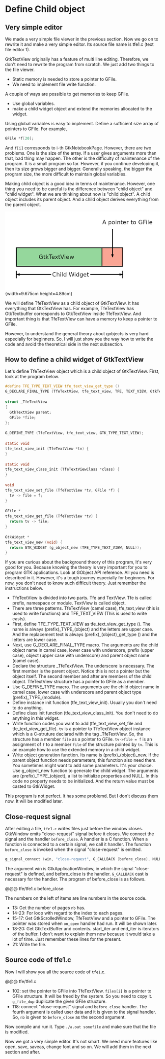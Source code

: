 # Define Child object

## Very simple editor

We made a very simple file viewer in the previous section.
Now we go on to rewrite it and make a very simple editor.
Its source file name is tfe1.c (text file editor 1).

GtkTextView originally has a feature of multi line editing.
Therefore, we don't need to rewrite the program from scratch.
We just add two things to the file viewer.

- Static memory is needed to store a pointer to GFile.
- We need to implement file write function.

A couple of ways are possible to get memories to keep GFile.

- Use global variables.
- make a child widget object and extend the memories allocated to the widget.

Using global variables is easy to implement.
Define a sufficient size array of pointers to GFile.
For example,

~~~C
GFile *f[20];
~~~

And `f[i]` corresponds to i-th GtkNotebookPage.
However, there are two problems.
One is the size of the array.
If a user gives arguments more than that, bad thing may happen.
The other is the difficulty of maintenance of the program.
It is a small program so far.
However, if you continue developing it, then its size grows bigger and bigger.
Generally speaking, the bigger the program size, the more difficult to maintain global variables.

Making child object is a good idea in terms of maintenance.
However, one thing you need to be careful is the difference between "child object" and "child widget".
What we are thinking about now is "child object".
A child object includes its parent object.
And a child object derives everything from the parent object.
 
![Child widget of GtkTextView](../image/child.png){width=9.675cm height=4.89cm}

We will define TfeTextView as a child object of GtkTextView.
It has everything that GtkTextView has.
For example, TfeTextView has GtkTextbuffer corresponds to GtkTextView inside TfeTextView.
And important thing is that TfeTextView can have a memory to keep a pointer to GFile.

However, to understand the general theory about gobjects is very hard especially for beginners.
So, I will just show you the way how to write the code and avoid the theoretical side in the next subsection.

## How to define a child widget of GtkTextView


Let's define TfeTextView object which is a child object of GtkTextView.
First, look at the program below.

~~~C
#define TFE_TYPE_TEXT_VIEW tfe_text_view_get_type ()
G_DECLARE_FINAL_TYPE (TfeTextView, tfe_text_view, TFE, TEXT_VIEW, GtkTextView)

struct _TfeTextView
{
  GtkTextView parent;
  GFile *file;
};

G_DEFINE_TYPE (TfeTextView, tfe_text_view, GTK_TYPE_TEXT_VIEW);

static void
tfe_text_view_init (TfeTextView *tv) {
}

static void
tfe_text_view_class_init (TfeTextViewClass *class) {
}

void
tfe_text_view_set_file (TfeTextView *tv, GFile *f) {
  tv -> file = f;
}

GFile *
tfe_text_view_get_file (TfeTextView *tv) {
  return tv -> file;
}

GtkWidget *
tfe_text_view_new (void) {
  return GTK_WIDGET (g_object_new (TFE_TYPE_TEXT_VIEW, NULL));
}
~~~

If you are curious about the background theory of this program, It's very good for you.
Because knowing the theory is very important for you to program GTK applications.
Look at GObject API reference.
All you need is described in it.
However, it's a tough journey especially for beginners.
For now, you don't need to know such difficult theory.
Just remember the instructions below. 

- TfeTextView is divided into two parts.
Tfe and TextView.
Tfe is called prefix, namespace or module.
TextView is called object.
- There are three patterns.
TfeTextView (camel case), tfe\_text\_view (this is used to write functions) and TFE\_TEXT\_VIEW (This is used to write casts).
- First, define TFE\_TYPE\_TEXT\_VIEW as tfe\_text\_view\_get\_type ().
The name is always (prefix)\_TYPE\_(object) and the letters are upper case.
And the replacement text is always (prefix)\_(object)\_get\_type () and the letters are lower case.
- Next, use G\_DECLARE\_FINAL\_TYPE macro.
The arguments are the child object name in camel case, lower case with underscore, prefix (upper case), object (upper case with underscore) and parent object name (camel case).
- Declare the structure \_TfeTextView.
The underscore is necessary.
The first member is the parent object.
Notice this is not a pointer but the object itself.
The second member and after are members of the child object.
TfeTextView structure has a pointer to GFile as a member.
- Use G\_DEFINE\_TYPE macro.
The arguments are the child object name in camel case, lower case with underscore and parent object type (prefix)\_TYPE\_(module).
- Define instance init function (tfe\_text\_view\_init).
Usually you don't need to do anything.
- Define class init function (tfe\_text\_view\_class\_init).
You don't need to do anything in this widget.
- Write function codes you want to add (tfe\_text\_view\_set\_file and tfe\_text\_view\_get\_file).
`tv` is a pointer to TfeTextView object instance which is a C-struture declared with the tag \_TfeTextView.
So, the structure has a member `file` as a pointer to GFile.
`tv->file = f` is an assignment of `f` to a member `file` of the structure pointed by `tv`. 
This is an example how to use the extended memory in a child widget.
- Write object generation function.
Its name is (prefix)\_(object)\_new.
If the parent object function needs parameters, this function also need them.
You sometimes might want to add some parameters.
It's your choice.
Use g\_object\_new function to generate the child widget.
The arguments are  (prefix)\_TYPE\_(object), a list to initialize properties and NULL.
In this code no property needs to be initialized.
And the return value must be casted to GtkWidget.

This program is not perfect.
It has some problemd.
But I don't discuss them now.
It will be modified later.

## Close-request signal

After editing a file, `tfe1.c` writes files just before the window closes.
GtkWindow emits "close-request" signal before it closes.
We connect the signal and the handler `before_close`.
A handler is a C function.
When a function is connected to a certain signal, we call it handler.
The function `before_close` is invoked when the signal "close-request" is emitted.

~~~C
g_signal_connect (win, "close-request", G_CALLBACK (before_close), NULL);
~~~

The argument win is GtkApplicationWindow, in which the signal "close-request" is defined, and before\_close is the handler.
`G_CALLBACK` cast is necessary for the handler.
The program of before\_close is as follows.

@@@ tfe/tfe1.c before_close

The numbers on the left of items are line numbers in the source code.

- 13: Get the number of pages `nb` has.
- 14-23: For loop with regard to the index to each pages.
- 15-17: Get GtkScrolledWindow, TfeTextView and a pointer to GFile. The pointer was stored when `on_open` handler had run. It will be shown later.
- 18-20: Get GtkTextBuffer and contents. start\_iter and end\_iter is iterators of the buffer. I don't want to explain them now because it would take a lot of time. Just remember these lines for the present.
- 21: Write the file.

## Source code of tfe1.c

Now I will show you all the source code of `tfe1`.c.

@@@ tfe/tfe1.c

- 102: set the pointer to GFile into TfeTextView.
`files[i]` is a pointer to GFile structure.
It will be freed by the system. So you need to copy it.
`g_file_dup` duplicate the given GFile structure.
- 118: connect "close-request" signal and `before_close` handler.
The fourth argument is called user data and it is given to the signal handler.
So, `nb` is given to `before_close` as the second argument.

Now compile and run it.
Type `./a.out somefile` and make sure that the file is modified.

Now we got a very simple editor.
It's not smart.
We need more features like open, save, saveas, change font and so on.
We will add them in the next section and after.

